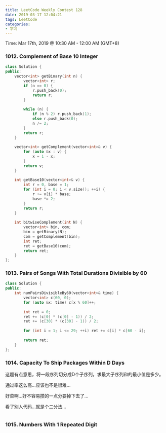 ```yaml
---
title: LeetCode Weekly Contest 128
date: 2019-03-17 12:04:21
tags: LeetCode
categories: 
- 学习
---
```




Time: Mar 17th, 2019 @ 10:30 AM - 12:00 AM  (GMT+8)

<!-- more -->



### 1012. Complement of Base 10 Integer

```c++
class Solution {
public:
    vector<int> getBinary(int n) {
        vector<int> r;
        if (n == 0) {
            r.push_back(0);
            return r;
        }
        
        while (n) {
            if (n % 2) r.push_back(1);
            else r.push_back(0);
            n /= 2;
        }
        return r;
    }
    
    vector<int> getComplement(vector<int>& v) {
        for (auto &x : v) {
            x = 1 - x;
        }
        return v;
    }
    
    int getBase10(vector<int>& v) {
        int r = 0, base = 1;
        for (int i = 0; i < v.size(); ++i) {
            r += v[i] * base;
            base *= 2;
        }
        return r;
    }
    
    int bitwiseComplement(int N) {
        vector<int> bin, com;
        bin = getBinary(N);
        com = getComplement(bin);
        int ret;
        ret = getBase10(com);
        return ret;
    }
};
```



### 1013. Pairs of Songs With Total Durations Divisible by 60

```c++
class Solution {
public:
    int numPairsDivisibleBy60(vector<int>& time) {
        vector<int> c(60, 0);
        for (auto &x: time) c[x % 60]++;
        
        int ret = 0;
        ret += (c[0] * (c[0] - 1)) / 2;
        ret += (c[30] * (c[30] - 1)) / 2;
        
        for (int i = 1; i <= 29; ++i) ret += c[i] * c[60 - i];
        
        return ret;
    }
};
```



### 1014. Capacity To Ship Packages Within D Days 

这题有点意思，将一段序列切分成D个子序列，求最大子序列和的最小值是多少。

通过率这么高...应该也不是很难...

好菜啊...好不容易攒的一点分要掉下去了...

看了别人代码…就是个二分法...

```c++

```



### 1015. Numbers With 1 Repeated Digit

```c++

```





